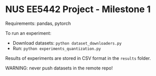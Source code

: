 # NUS EE5442 Project - Milestone 1

Requirements: pandas, pytorch

To run an experiment:
- Download datasets: `python dataset_downloaders.py`
- Run: `python experiments_quantization.py`

Results of experiments are stored in CSV format in the `results` folder.

WARNING: never push datasets in the remote repo!